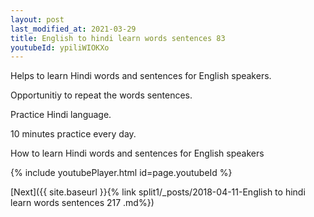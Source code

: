 ```yaml
---
layout: post
last_modified_at: 2021-03-29
title: English to hindi learn words sentences 83 
youtubeId: ypiliWIOKXo
---
```

 
 
Helps to learn Hindi words and sentences for English speakers.

Opportunitiy to repeat the words sentences. 

Practice Hindi language. 
 
10 minutes practice every day. 
 
How to learn Hindi words and sentences for English speakers 
 
{% include youtubePlayer.html id=page.youtubeId %}
 
 
[Next]({{ site.baseurl }}{% link  split1/_posts/2018-04-11-English to hindi learn words sentences 217 .md%})
 
